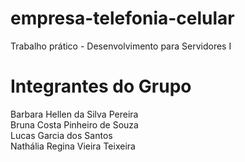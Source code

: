 # empresa-telefonia-celular

Trabalho prático - Desenvolvimento para Servidores I

# Integrantes do Grupo

Barbara Hellen da Silva Pereira <br>
Bruna Costa Pinheiro de Souza <br>
Lucas Garcia dos Santos<br>
Nathália Regina Vieira Teixeira <br>
